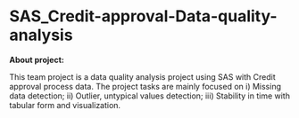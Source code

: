 # SAS_Credit-approval-Data-quality-analysis

**About project:**

This team project is a data quality analysis project using SAS with Credit approval process data. 
The project tasks are mainly focused on i) Missing data detection; ii) Outlier, untypical values detection; iii) Stability in time with tabular form and visualization.
